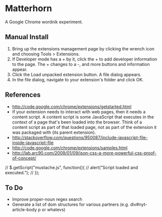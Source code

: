Matterhorn
==========

A Google Chrome wordnik experiment.

Manual Install
--------------

1. Bring up the extensions management page by clicking the wrench icon and choosing Tools > Extensions.
2. If Developer mode has a + by it, click the + to add developer information to the page. The + changes to a -, and more buttons and information appear.
3. Click the Load unpacked extension button. A file dialog appears.
4. In the file dialog, navigate to your extension's folder and click OK.

References
----------

* http://code.google.com/chrome/extensions/getstarted.html
* If your extension needs to interact with web pages, then it needs a content script. 
	A content script is some JavaScript that executes in the context of a page that's 
	been loaded into the browser. Think of a content script as part of that loaded 
	page, not as part of the extension it was packaged with (its parent extension).
* http://stackoverflow.com/questions/950087/include-javascript-file-inside-javascript-file
* http://code.google.com/chrome/extensions/samples.html
* http://lab.arc90.com/2009/01/09/json-css-a-more-powerful-css-proof-of-concept/

// $.getScript("mustache.js", function(){
//    alert("Script loaded and executed.");
// });


To Do
-----

* Improve proper-noun regex search
* Generate a list of dom structures for various partners (e.g. div#nyt-article-body p or whatevs)